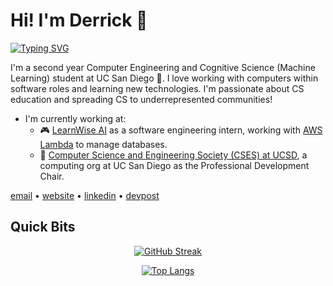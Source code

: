 # Hi! I'm Derrick 👋

<!-- https://github.com/DenverCoder1/readme-typing-svg -->
[![Typing SVG](https://readme-typing-svg.herokuapp.com/?lines=Computer+Engineer;Developer;Student;Fullstack+Engineer;Programmer;Software+Engineer;Machine+Learning+Engineer)](https://git.io/typing-svg)


I'm a second year Computer Engineering and Cognitive Science (Machine Learning) student at UC San Diego 🔱. I love working with computers within software roles and learning new technologies. I'm passionate about CS education and spreading CS to underrepresented communities!

- I'm currently working at:
  - 🎮 [LearnWise AI](https://learnwise.ai/) as a software engineering intern, working with [AWS Lambda](https://aws.amazon.com/pm/lambda/?trk=73f686c8-9606-40ad-852f-7b2bcafa68fe&sc_channel=ps&ef_id=CjwKCAjw7c2pBhAZEiwA88pOF3Z5p4IJyRnwDbFg6Uqu4Qlt8SfkNjY42dbMOoOlfsI7EW12li-iuRoCzUwQAvD_BwE:G:s&s_kwcid=AL!4422!3!651212652666!e!!g!!amazon%20lambda!909122559!45462427876) to manage databases.
  - 🔷 [Computer Science and Engineering Society (CSES) at UCSD](https://csesucsd.com/), a computing org at UC San Diego as the Professional Development Chair.
 
<!-- 
- I previously was at:
  - 🖥️ [NVIDIA](https://www.nvidia.com) in the hardware infrastructure group on the Test Automation Team and then the Security Team as a software engineering intern.
    - On the Test Automation team, I built a web based platform for CPU and GPU engineers to see the status of all their running tests
    - On the Security team, I implemented observability on the security auditing platform, giving developers more insight onto the platform.
  - The [ECE Day committee](http://eceday.ucsd.edu/) to make an event that celebrates the spirit of Electrical and Computer -->

[email](mailto:derricklin0925@gmail.com) • [website](https://derryl0925.github.io/derrick_lin.github.io/) • [linkedin](https://www.linkedin.com/in/derrick-lin-952016249/) • [devpost](https://devpost.com/derryl0925)

## Quick Bits

<!-- https://github.com/anuraghazra/github-readme-stats -->
<div align="center">
  
[![GitHub Streak](http://github-readme-streak-stats.herokuapp.com?user=derryl0925&hide_border=true&background=FFFFFF00&currStreakNum=FF924F&sideNums=B3B3B3&sideLabels=8F8F8F)](https://git.io/streak-stats)
  
[![Top Langs](https://github-readme-stats.vercel.app/api/top-langs/?username=derryl0925&layout=compact&hide=css,html,jupyter%20notebook&langs_count=5&hide_border=true&card_width=450&bg_color=FFFFFF00&title_color=B3B3B3&text_color=B3B3B3)](https://github.com/anuraghazra/github-readme-stats) 
</div>



<!--
[![Derrick's github stats](https://github-readme-stats.vercel.app/api?username=derryl0925&layout=compact)](https://github.com/anuraghazra/github-readme-stats)
**derryl0925/derryl0925** is a ✨ _special_ ✨ repository because its `README.md` (this file) appears on your GitHub profile.

Here are some ideas to get you started:

- 🔭 I’m currently working on ...
- 🌱 I’m currently learning ...
- 👯 I’m looking to collaborate on ...
- 🤔 I’m looking for help with ...
- 💬 Ask me about ...
- 📫 How to reach me: ...
- 😄 Pronouns: ...
- ⚡ Fun fact: ...
-->


